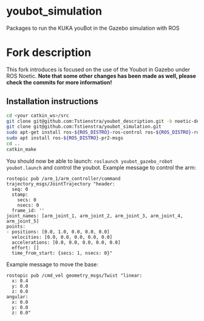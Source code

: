 youbot_simulation
=================

Packages to run the KUKA youBot in the Gazebo simulation with ROS

# Fork description
This fork introduces is focused on the use of the Youbot in Gazebo under ROS Noetic. **Note that some other changes has been made as well, please check the commits for more information!**
## Installation instructions
```bash
cd <your catkin_ws>/src
git clone git@github.com:Tstienstra/youbot_description.git -b noetic-devel
git clone git@github.com:Tstienstra/youbot_simulation.git
sudo apt-get install ros-${ROS_DISTRO}-ros-control ros-${ROS_DISTRO}-ros-controllers ros-${ROS_DISTRO}-gazebo-ros-control
sudo apt install ros-${ROS_DISTRO}-pr2-msgs
cd ..
catkin_make
```

You should now be able to launch: `roslaunch youbot_gazebo_robot youbot.launch` and control the youbot. Example message to control the arm:
```
rostopic pub /arm_1/arm_controller/command trajectory_msgs/JointTrajectory "header:
  seq: 0
  stamp:
    secs: 0
    nsecs: 0
  frame_id: ''
joint_names: [arm_joint_1, arm_joint_2, arm_joint_3, arm_joint_4, arm_joint_5]
points:
- positions: [0.0, 1.0, 0.0, 0.0, 0.0]
  velocities: [0.0, 0.0, 0.0, 0.0, 0.0]
  accelerations: [0.0, 0.0, 0.0, 0.0, 0.0]
  effort: []
  time_from_start: {secs: 1, nsecs: 0}"
```
Example message to move the base:
```
rostopic pub /cmd_vel geometry_msgs/Twist "linear:
  x: 0.4
  y: 0.0
  z: 0.0
angular:
  x: 0.0
  y: 0.0
  z: 0.0"
```
